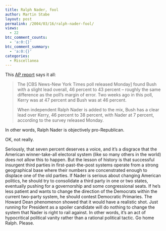 ```yaml
---
title: Ralph Nader, fool
author: Martin Stabe
layout: post
permalink: /2004/03/16/ralph-nader-fool/
views:
  - 22
btc_comment_counts:
  - 'a:0:{}'
btc_comment_summary:
  - 'a:0:{}'
categories:
  - Miscellanea
---
```

This [AP report][1] says it all:  


> The [CBS News-New York Times poll released Monday] found Bush with a slight lead overall, 46 percent to 43 percent &#8211; roughly the same difference as the poll&#8217;s margin of error. Two weeks ago in this poll, Kerry was at 47 percent and Bush was at 46 percent. 
> 
> When independent Ralph Nader is added to the mix, Bush has a clear lead over Kerry, 46 percent to 38 percent, with Nader at 7 percent, according to the survey released Monday.

In other words, Ralph Nader is objectively pro-Republican. 

OK, not really. 

Seriously, that seven percent deserves a voice, and it&#8217;s a disgrace that the American winner-take-all electoral system (like so many others in the world) does not allow this to happen. But the lesson of history is that successful insurgent third parties in first-past-the-post systems operate from a strong geographical base where their numbers are concenstrated enough to displace one of the old parties. If Nader is serious about changing American politics, he should try to consolidate a third party in one or two states, eventually pushing for a governorship and some congressional seats. If he&#8217;s less patient and wants to change the direction of the Democrats within the current two-party system, he should contest Democratic Primaries. The Howard Dean phenomenon showed that it would have a realistic shot. Just running for President as a spoiler candidate will do nothing to change the system that Nader is right to rail against. In other words, it&#8217;s an act of hypocritical political vanity rather than a rational political tactic. Go home Ralph. Please.

 [1]: http://www.macon.com/mld/macon/news/special_packages/election2004/8194503.htm